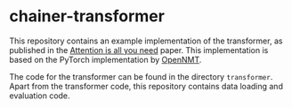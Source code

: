 # chainer-transformer

This repository contains an example implementation of the transformer, 
as published in the [Attention is all you need](https://arxiv.org/abs/1706.03762) paper.
This implementation is based on the PyTorch implementation by 
[OpenNMT](http://nlp.seas.harvard.edu/2018/04/03/attention.html).

The code for the transformer can be found in the directory `transformer`.
Apart from the transformer code, this repository contains data loading and evaluation code.
